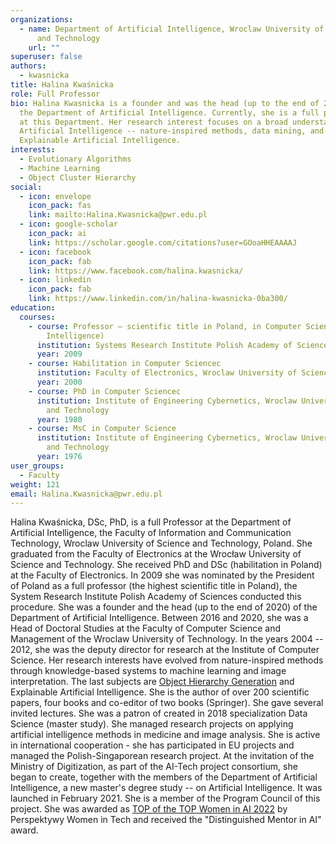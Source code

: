 ```yaml
---
organizations:
  - name: Department of Artificial Intelligence, Wroclaw University of Science
      and Technology
    url: ""
superuser: false
authors:
  - kwasnicka
title: Halina Kwaśnicka
role: Full Professor
bio: Halina Kwasnicka is a founder and was the head (up to the end of 2020) of
  the Department of Artificial Intelligence. Currently, she is a full professor
  at this Department. Her research interest focuses on a broad understanding of
  Artificial Intelligence -- nature-inspired methods, data mining, and
  Explainable Artificial Intelligence.
interests:
  - Evolutionary Algorithms
  - Machine Learning
  - Object Cluster Hierarchy
social:
  - icon: envelope
    icon_pack: fas
    link: mailto:Halina.Kwasnicka@pwr.edu.pl
  - icon: google-scholar
    icon_pack: ai
    link: https://scholar.google.com/citations?user=GOoaHHEAAAAJ
  - icon: facebook
    icon_pack: fab
    link: https://www.facebook.com/halina.kwasnicka/
  - icon: linkedin
    icon_pack: fab
    link: https://www.linkedin.com/in/halina-kwasnicka-0ba300/
education:
  courses:
    - course: Professor – scientific title in Poland, in Computer Science (Artificial
        Intelligence)
      institution: Systems Research Institute Polish Academy of Sciences
      year: 2009
    - course: Habilitation in Computer Sciencec
      institution: Faculty of Electronics, Wroclaw University of Science and Technology
      year: 2000
    - course: PhD in Computer Sciencec
      institution: Institute of Engineering Cybernetics, Wroclaw University of Science
        and Technology
      year: 1980
    - course: MsC in Computer Science
      institution: Institute of Engineering Cybernetics, Wroclaw University of Science
        and Technology
      year: 1976
user_groups:
  - Faculty
weight: 121
email: Halina.Kwasnicka@pwr.edu.pl
---
```

Halina Kwaśnicka, DSc, PhD, is a full Professor at the Department of Artificial Intelligence, the Faculty of Information and Communication Technology, Wroclaw University of Science and Technology, Poland. She graduated from the Faculty of Electronics at the Wrocław University of Science and Technology. She received PhD and DSc (habilitation in Poland) at the Faculty of Electronics. In 2009 she was nominated by the President of Poland as a full professor (the highest scientific title in Poland), the System Research Institute Polish Academy of Sciences conducted this procedure.
She was a founder and the head (up to the end of 2020) of the Department of Artificial Intelligence. Between 2016 and 2020, she was a Head of Doctoral Studies at the Faculty of Computer Science and Management of the Wroclaw University of Technology. In the years 2004 -- 2012, she was the deputy director for research at the Institute of Computer Science. 
Her research interests have evolved from nature-inspired methods through knowledge-based systems to machine learning and image interpretation. The last subjects are   [Object Hierarchy Generation](https://doi.org/10.1016/j.ins.2020.12.020) and Explainable Artificial Intelligence. She is the author of over 200 scientific papers, four books and co-editor of two books (Springer). She gave several invited lectures. She was a patron of created in 2018 specialization Data Science (master study). 
She managed research projects on applying artificial intelligence methods in medicine and image analysis. She is active in international cooperation - she has participated in EU projects and managed the Polish-Singaporean research project. At the invitation of the Ministry of Digitization, as part of the AI-Tech project consortium, she began to create, together with the members of the Department of Artificial Intelligence, a new master's degree study -- on Artificial Intelligence. It was launched in February 2021. She is a member of the Program Council of this project. She was awarded as [TOP of the TOP Women in AI 2022](https://www.linkedin.com/feed/update/urn%3Ali%3Aactivity%3A6940731034338521088/) by Perspektywy Women in Tech and received the "Distinguished Mentor in AI" award.
